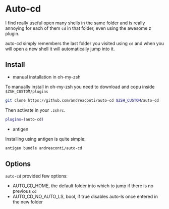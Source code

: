 # Auto-cd

I find really useful open many shells in the same folder and is really annoying for each of them `cd` in that folder, even using the awesome z plugin.

auto-cd simply remembers the last folder you visited using `cd` and when you will open a new shell it will automatically jump into it.

## Install

- manual installation in oh-my-zsh

To manually install in oh-my-zsh you need to download and copu inside 
`$ZSH_CUSTOM/plugins`

```zsh
git clone https://github.com/andreaconti/auto-cd $ZSH_CUSTOM/auto-cd
```
Then activate in your `.zshrc`.

```zsh
plugins=(auto-cd)
```

- antigen

Installing using antigen is quite simple:

```zsh
antigen bundle andreaconti/auto-cd
```

## Options

`auto-cd` provided few options:

- AUTO_CD_HOME, the default folder into which to jump if there is no previous `cd`
- AUTO_CD_NO_AUTO_LS, bool, if true disables auto-ls once entered in the new folder
